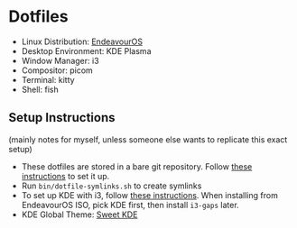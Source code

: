 # Dotfiles
- Linux Distribution: [EndeavourOS](https://endeavouros.com/)
- Desktop Environment: KDE Plasma
- Window Manager: i3
- Compositor: picom
- Terminal: kitty
- Shell: fish

## Setup Instructions

(mainly notes for myself, unless someone else wants to replicate this exact setup)

- These dotfiles are stored in a bare git repository. Follow [these instructions](https://archive.ph/FBqXd) to set it up.
- Run `bin/dotfile-symlinks.sh` to create symlinks
- To set up KDE with i3, follow [these instructions](https://archive.ph/YqPKX#Use_a_different_window_manager). When installing from EndeavourOS ISO, pick KDE first, then install `i3-gaps` later.
- KDE Global Theme: [Sweet KDE](https://store.kde.org/p/1294174/)
